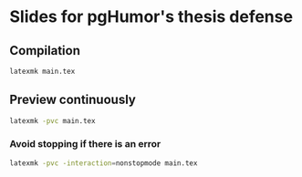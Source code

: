 # Slides for pgHumor's thesis defense

## Compilation

```bash
latexmk main.tex
```

## Preview continuously

```bash
latexmk -pvc main.tex
```

### Avoid stopping if there is an error

```bash
latexmk -pvc -interaction=nonstopmode main.tex
```

